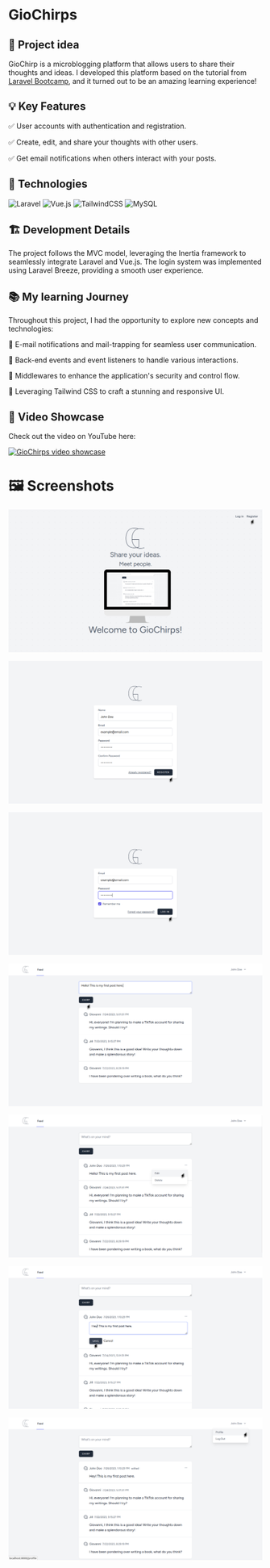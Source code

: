 # GioChirps

## 📌  Project idea

GioChirp is a microblogging platform that allows users to share their thoughts and ideas. I developed this platform based on the tutorial from [Laravel Bootcamp](https://bootcamp.laravel.com/), and it turned out to be an amazing learning experience!

## 💡 Key Features

✅ User accounts with authentication and registration.

✅ Create, edit, and share your thoughts with other users.

✅ Get email notifications when others interact with your posts.

## 🔧 Technologies

![Laravel](https://img.shields.io/badge/laravel-%23FF2D20.svg?style=for-the-badge&logo=laravel&logoColor=white) 
![Vue.js](https://img.shields.io/badge/vuejs-%2335495e.svg?style=for-the-badge&logo=vuedotjs&logoColor=%234FC08D)
 ![TailwindCSS](https://img.shields.io/badge/tailwindcss-%2338B2AC.svg?style=for-the-badge&logo=tailwind-css&logoColor=white)
![MySQL](https://img.shields.io/badge/mysql-%2300f.svg?style=for-the-badge&logo=mysql&logoColor=white)

## 🏗️ Development Details

The project follows the MVC model, leveraging the Inertia framework to seamlessly integrate Laravel and Vue.js. The login system was implemented using Laravel Breeze, providing a smooth user experience.

## 📚 My learning Journey

Throughout this project, I had the opportunity to explore new concepts and technologies:

📌 E-mail notifications and mail-trapping for seamless user communication.

📌 Back-end events and event listeners to handle various interactions.

📌 Middlewares to enhance the application's security and control flow.

📌 Leveraging Tailwind CSS to craft a stunning and responsive UI.

## 🎦 Video Showcase

Check out the video on YouTube here:

[![GioChirps video showcase](https://i9.ytimg.com/vi_webp/v1Sz-g6clcw/mq1.webp?sqp=CKjXq6YG-oaymwEmCMACELQB8quKqQMa8AEB-AH8CYAC0AWKAgwIABABGGUgZShlMA8=&rs=AOn4CLCal5NjjXsibQ8sBPuFsi-rnlQXhg)](https://youtu.be/v1Sz-g6clcw)

# 🖼️ Screenshots

![Home](/readme/img/screenshots/1.png)

![Registering](/readme/img/screenshots/2.png)

![Logging in](/readme/img/screenshots/3.png)

![Posting message](/readme/img/screenshots/4.png)

![Editing message](/readme/img/screenshots/5.png)

![Saving message](/readme/img/screenshots/6.png)

![Feed](/readme/img/screenshots/7.png)
